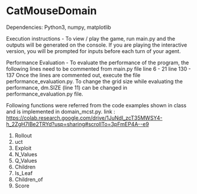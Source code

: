 # CatMouseDomain
Dependencies: Python3, numpy, matplotlib

Execution instructions -
To view / play the game, run main.py and the outputs will be generated on the console.
If you are playing the interactive version, you will be prompted for inputs before each turn of your agent.

Performance Evaluation - 
To evaluate the performance of the program, the following lines need to be commented from main.py file
line 6 - 21
line 130 - 137 
Once the lines are commented out, execute the file performance_evaluation.py.
To change the grid size while evaluating the performance, dm.SIZE (line 11) can be changed in performance_evaluation.py file.

Following functions were referred from the code examples shown in class and is implemented in domain_mcst.py. 
link : https://colab.research.google.com/drive/1JuNdI_zcT35MWSY4-h_2ZgH7IBe2TRYd?usp=sharing#scrollTo=3pFmEP4A--e9
1. Rollout
2. uct
3. Exploit
4. N_Values
5. Q_Values
6. Children
7. Is_Leaf
8. Children_of
9. Score
